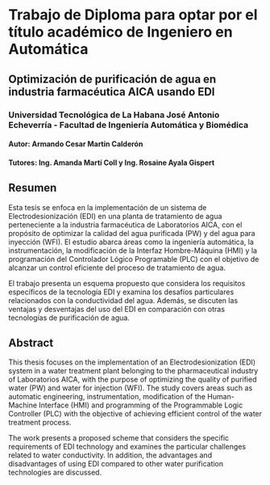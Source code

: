 
# Trabajo de Diploma para optar por el título académico de Ingeniero en Automática
## Optimización de purificación de agua en industria farmacéutica AICA usando EDI
### Universidad Tecnológica de La Habana José Antonio Echeverría - Facultad de Ingeniería Automática y Biomédica
#### Autor: Armando Cesar Martin Calderón
#### Tutores: Ing. Amanda Martí Coll y Ing. Rosaine Ayala Gispert

## Resumen
Esta tesis se enfoca en la implementación de un sistema de Electrodesionización (EDI) en una planta de tratamiento de agua perteneciente a la industria farmacéutica de Laboratorios AICA, con el propósito de optimizar la calidad del agua purificada (PW) y del agua para inyección (WFI). El estudio abarca áreas como la ingeniería automática, la instrumentación, la modificación de la Interfaz Hombre-Máquina (HMI) y la programación del Controlador Lógico Programable (PLC) con el objetivo de alcanzar un control eficiente del proceso de tratamiento de agua.

El trabajo presenta un esquema propuesto que considera los requisitos específicos de la tecnología EDI y examina los desafíos particulares relacionados con la conductividad del agua. Además, se discuten las ventajas y desventajas del uso del EDI en comparación con otras tecnologías de purificación de agua.

## Abstract
This thesis focuses on the implementation of an Electrodesionization (EDI) system in a water treatment plant belonging to the pharmaceutical industry of Laboratorios AICA, with the purpose of optimizing the quality of purified water (PW) and water for injection (WFI). The study covers areas such as automatic engineering, instrumentation, modification of the Human-Machine Interface (HMI) and programming of the Programmable Logic Controller (PLC) with the objective of achieving efficient control of the water treatment process.
   
The work presents a proposed scheme that considers the specific requirements of EDI technology and examines the particular challenges related to water conductivity. In addition, the advantages and disadvantages of using EDI compared to other water purification technologies are discussed.

